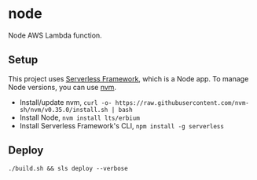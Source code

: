 # node

Node AWS Lambda function.

## Setup

This project uses [Serverless Framework](https://www.serverless.com/), which is a Node app. To manage Node versions, you can use [nvm](https://github.com/nvm-sh/nvm).

- Install/update nvm, `curl -o- https://raw.githubusercontent.com/nvm-sh/nvm/v0.35.0/install.sh | bash`
- Install Node, `nvm install lts/erbium`
- Install Serverless Framework's CLI, `npm install -g serverless`

## Deploy

`./build.sh && sls deploy --verbose`
